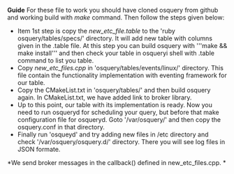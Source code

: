 **Guide**
For these file to work you should have cloned osquery from github and working build with _make_ command. Then follow 
the steps given below:
* Item 1st step is copy the _new_etc_file.table_ to the 'ruby osquery/tables/specs/' directory. It will add new table with columns given in the .table file. At this step you can build osquery with '''make && make install''' and then check your table in osqueryi shell with .table command to list you table.
* Copy  _new_etc_files.cpp_  in 'osquery/tables/events/linux/'  directory. This file contain the functionality implementation with eventing framework for our table. 
* Copy the CMakeList.txt in  'osquery/tables/' and then build osquery again. In CMakeList.txt, we have added link to broker library.
* Up to this point, our table with its implementation is ready. Now you need to run osqueryd for scheduling your query, but before that make configuration file for osqueryd. Goto '/var/osquery/' and then copy the osquery.conf in that directory.
* Finally run 'osqueyd' and try adding new files in /etc directory and check '/var/osquery/osquery.d/' directory. There you will see log files in JSON formate. 


*We send broker messages in the callback() defined in new_etc_files.cpp. *
